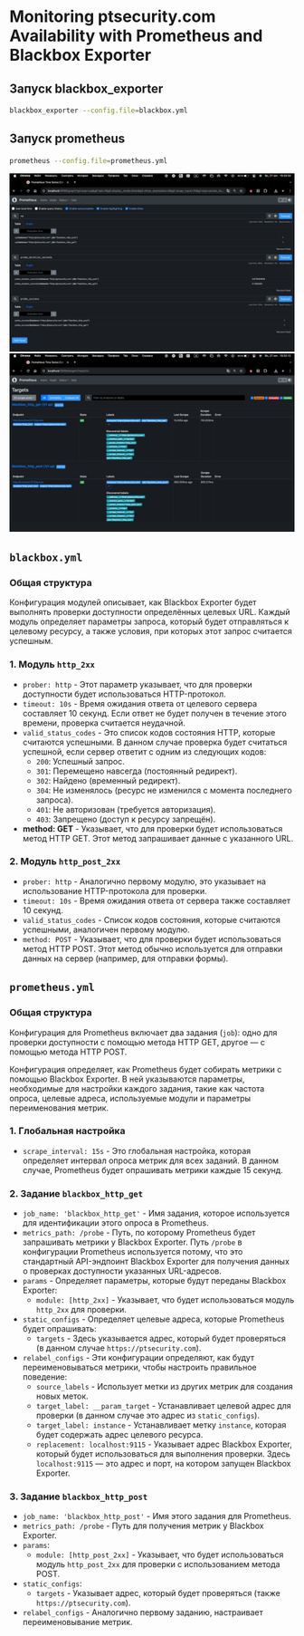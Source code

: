 # Monitoring ptsecurity.com Availability with Prometheus and Blackbox Exporter

## Запуск blackbox_exporter

```bash
blackbox_exporter --config.file=blackbox.yml
```

## Запуск prometheus

```bash
prometheus --config.file=prometheus.yml
```

![Некоторые метрики доступности](assets/images/metrics.jpg)
![Таргеты](assets/images/targets.jpg)

## ```blackbox.yml```

### Общая структура
Конфигурация модулей описывает, как Blackbox Exporter будет выполнять проверки доступности определённых целевых URL. Каждый модуль определяет параметры запроса, который будет отправляться к целевому ресурсу, а также условия, при которых этот запрос считается успешным.

### 1. **Модуль `http_2xx`**

- `prober: http` -  Этот параметр указывает, что для проверки доступности будет использоваться HTTP-протокол.
- `timeout: 10s` -  Время ожидания ответа от целевого сервера составляет 10 секунд. Если ответ не будет получен в течение этого времени, проверка считается неудачной.
- `valid_status_codes` - Это список кодов состояния HTTP, которые считаются успешными. В данном случае проверка будет считаться успешной, если сервер ответит с одним из следующих кодов:
  - `200`: Успешный запрос.
  - `301`: Перемещено навсегда (постоянный редирект).
  - `302`: Найдено (временный редирект).
  - `304`: Не изменялось (ресурс не изменился с момента последнего запроса).
  - `401`: Не авторизован (требуется авторизация).
  - `403`: Запрещено (доступ к ресурсу запрещён).
- **method: GET** - Указывает, что для проверки будет использоваться метод HTTP GET. Этот метод запрашивает данные с указанного URL.

### 2. **Модуль `http_post_2xx`**

- `prober: http` - Аналогично первому модулю, это указывает на использование HTTP-протокола для проверки.
- `timeout: 10s` - Время ожидания ответа от сервера также составляет 10 секунд.
- `valid_status_codes` - Список кодов состояния, которые считаются успешными, аналогичен первому модулю.
- `method: POST` - Указывает, что для проверки будет использоваться метод HTTP POST. Этот метод обычно используется для отправки данных на сервер (например, для отправки формы).

## ```prometheus.yml```

### Общая структура
Конфигурация для Prometheus включает два задания (`job`): одно для проверки доступности с помощью метода HTTP GET, другое — с помощью метода HTTP POST.

Конфигурация определяет, как Prometheus будет собирать метрики с помощью Blackbox Exporter. В ней указываются параметры, необходимые для настройки каждого задания, такие как частота опроса, целевые адреса, используемые модули и параметры переименования метрик.

### 1. **Глобальная настройка**

- `scrape_interval: 15s` -  Это глобальная настройка, которая определяет интервал опроса метрик для всех заданий. В данном случае, Prometheus будет опрашивать метрики каждые 15 секунд.

### 2. **Задание `blackbox_http_get`**

- `job_name: 'blackbox_http_get'` - Имя задания, которое используется для идентификации этого опроса в Prometheus.
- `metrics_path: /probe` - Путь, по которому Prometheus будет запрашивать метрики у Blackbox Exporter. Путь `/probe` в конфигурации Prometheus используется потому, что это стандартный API-эндпоинт Blackbox Exporter для получения данных о проверках доступности указанных URL-адресов.
- `params` - Определяет параметры, которые будут переданы Blackbox Exporter:
  - `module: [http_2xx]` - Указывает, что будет использоваться модуль `http_2xx` для проверки.
- `static_configs` - Определяет целевые адреса, которые Prometheus будет опрашивать:
  - `targets` - Здесь указывается адрес, который будет проверяться (в данном случае `https://ptsecurity.com`).
- `relabel_configs` - Эти конфигурации определяют, как будут переименовываться метрики, чтобы настроить правильное поведение:
  - `source_labels` - Использует метки из других метрик для создания новых меток.
  - `target_label: __param_target` - Устанавливает целевой адрес для проверки (в данном случае это адрес из `static_configs`).
  - `target_label: instance` - Устанавливает метку `instance`, которая будет содержать адрес целевого ресурса.
  - `replacement: localhost:9115` - Указывает адрес Blackbox Exporter, который будет использоваться для выполнения проверки. Здесь `localhost:9115` — это адрес и порт, на котором запущен Blackbox Exporter.

### 3. **Задание `blackbox_http_post`**

- `job_name: 'blackbox_http_post'` - Имя этого задания для Prometheus.
- `metrics_path: /probe` - Путь для получения метрик у Blackbox Exporter.
- `params`:
  - `module: [http_post_2xx]` - Указывает, что будет использоваться модуль `http_post_2xx` для проверки с использованием метода POST.
- `static_configs`: 
  - `targets` - Указывает адрес, который будет проверяться (также `https://ptsecurity.com`).
- `relabel_configs` - Аналогично первому заданию, настраивает переименовывание метрик.
